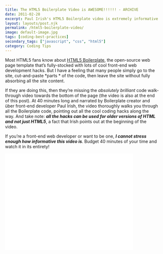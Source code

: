 ```yaml
---
title: The HTML5 Boilerplate Video is AWESOME!!!!!! - ARCHIVE
date: 2011-02-28
excerpt: Paul Irish's HTML5 Boilerplate video is extremely informative as it demonstrates many great CSS and JavaScript hacks and best practices
layout: layouts/post.njk
permalink: /html5-boilerplate-video/
image: default-image.jpg
tags: [coding-best-practices]
secondary_tags: ["javascript", "css", "html5"]
category: Coding Tips
---
```

Most HTML5 fans know about [HTML5 Boilerplate][1], the open-source web page template that’s fully-stocked with lots of cool front-end web development hacks. But I have a feeling that many people simply go to the site, cut-and-paste *parts * of the code, then leave the site without fully absorbing all the site content.

 [1]: http://html5boilerplate.com/

If they are doing this, then they’re missing the *absolutely brilliant* code walk-through video towards the bottom of the page (the video is also at the end of this post). At 40 minutes long and narrated by Boilerplate creator and über front-end developer Paul Irish, the video thoroughly walks you through all the Boilerplate code, pointing out all the cool coding hacks along the way. And take note: ***all the hacks can be used for older versions of HTML and not just HTML5***, a fact that Irish points out at the beginning of the video.

If you’re a front-end web developer or want to be one, ***I cannot stress enough how informative this video is***. Budget 40 minutes of your time and watch it in its entirety!

<iframe width="420" height="315" src="//www.youtube.com/embed/oDlsOyPKUTM" frameborder="0" allowfullscreen></iframe>